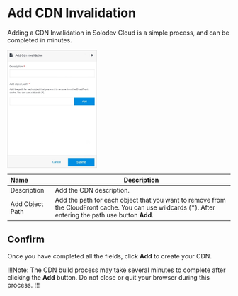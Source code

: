 # Add CDN Invalidation

Adding a CDN Invalidation in Solodev Cloud is a simple process, and can be completed in minutes.

<img src="../../../../../images/addcdninvalidation.jpg" alt="addcdninvalidation" style="width: 40%; display: block"></a>

**Name** | **Description** 
:--- | ---
Description | Add the CDN description.
Add Object Path | Add the path for each object that you want to remove from the CloudFront cache. You can use wildcards (*). After entering the path use button **Add**.

## Confirm

Once you have completed all the fields, click **Add** to create your CDN.

!!!Note:
The CDN build process may take several minutes to complete after clicking the **Add** button. Do not close or quit your browser during this process.
!!!
